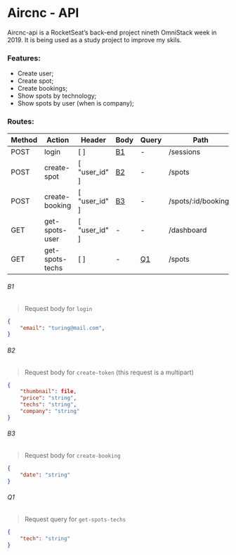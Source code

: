 # Aircnc - API
Aircnc-api is a RocketSeat’s back-end project nineth OmniStack week in 2019.
It is being used as a study project to improve my skils.

### Features:
  - Create user;
  - Create spot;
  - Create bookings;
  - Show spots by technology;
  - Show spots by user (when is company);

### Routes:
| Method | Action          | Header                               | Body      | Query     | Path                |
| ------ | ------          | ------                               | ------    | ------    | ------              |
| POST   | login           | [ ]                                  | [B1](#b1) | -         | /sessions           |
| POST   | create-spot     | [ "user_id" ]                        | [B2](#b2) | -         | /spots              |
| POST   | create-booking  | [ "user_id" ]                        | [B3](#b3) | -         | /spots/:id/bookings |
| GET    | get-spots-user  | [ "user_id" ]                        | -         | -         | /dashboard          |
| GET    | get-spots-techs | [ ]                                  | -         | [Q1](#q1) | /spots              |

###### B1
> Request body for `login`
```json
{
    "email": "turing@mail.com",
}
```

###### B2
> Request body for `create-token` (this request is a multipart)
```json
{
    "thumbnail": file,
    "price": "string",
    "techs": "string",
    "company": "string"
}
```

###### B3
> Request body for `create-booking`
```json
{
    "date": "string"
}
```

###### Q1
> Request query for `get-spots-techs`
```json
{
    "tech": "string"
}
```
